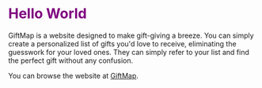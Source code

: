 <h1 style="color:purple;">Hello World</h1>

GiftMap is a website designed to make gift-giving a breeze. You can simply create a personalized list of gifts you'd love to receive, eliminating the guesswork for your loved ones. They can simply refer to your list and find the perfect gift without any confusion.

You can browse the website at [GiftMap](https://giftmap.fly.dev).
